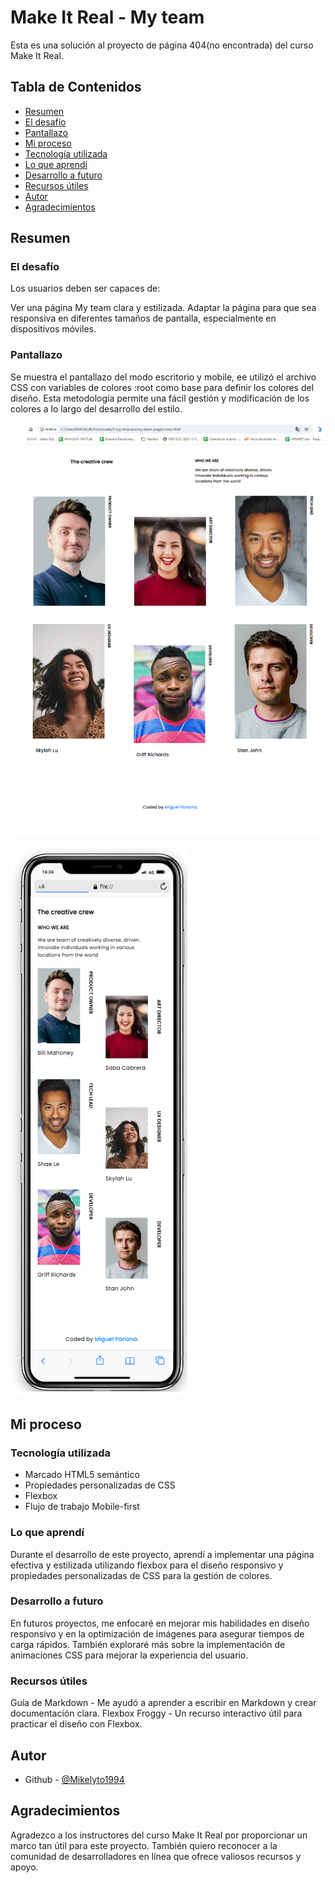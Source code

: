 # Make It Real - My team

Esta es una solución al proyecto de página 404(no encontrada) del curso Make It Real.

## Tabla de Contenidos

- [Resumen](#resumen)
- [El desafío](#el-desafío)
- [Pantallazo](#pantallazo)
- [Mi proceso](#mi-proceso)
- [Tecnología utilizada](#tecnología-utilizada)
- [Lo que aprendí](#lo-que-aprendí)
- [Desarrollo a futuro](#desarrollo-a-futuro)
- [Recursos útiles](#recursos-útiles)
- [Autor](#autor)
- [Agradecimientos](#agradecimientos)

## Resumen

### El desafío

Los usuarios deben ser capaces de:

Ver una página My team clara y estilizada.
Adaptar la página para que sea responsiva en diferentes tamaños de pantalla, especialmente en dispositivos móviles.

### Pantallazo

Se muestra el pantallazo del modo escritorio y mobile, ee utilizó el archivo CSS con variables de colores :root como base para definir los colores del diseño. Esta metodología permite una fácil gestión y modificación de los colores a lo largo del desarrollo del estilo.

![escritorio](image.png)

![mobile](image-1.png)

## Mi proceso

### Tecnología utilizada

- Marcado HTML5 semántico
- Propiedades personalizadas de CSS
- Flexbox
- Flujo de trabajo Mobile-first

### Lo que aprendí

Durante el desarrollo de este proyecto, aprendí a implementar una página efectiva y estilizada utilizando flexbox para el diseño responsivo y propiedades personalizadas de CSS para la gestión de colores.

### Desarrollo a futuro

En futuros proyectos, me enfocaré en mejorar mis habilidades en diseño responsivo y en la optimización de imágenes para asegurar tiempos de carga rápidos. También exploraré más sobre la implementación de animaciones CSS para mejorar la experiencia del usuario.

### Recursos útiles

Guía de Markdown - Me ayudó a aprender a escribir en Markdown y crear documentación clara.
Flexbox Froggy - Un recurso interactivo útil para practicar el diseño con Flexbox.

## Autor

- Github - [@Mikelyto1994](https://github.com/Mikelyto1994)

## Agradecimientos

Agradezco a los instructores del curso Make It Real por proporcionar un marco tan útil para este proyecto. También quiero reconocer a la comunidad de desarrolladores en línea que ofrece valiosos recursos y apoyo.
